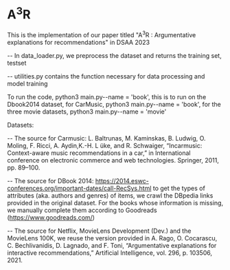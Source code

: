 # A<sup>3</sup>R


This is the implementation of our paper titled "A<sup>3</sup>R : Argumentative explanations for recommendations"  in DSAA 2023

-- In data_loader.py, we preprocess the dataset and returns the training set, testset

-- utilities.py contains the function necessary for data processing and model training


To run the code, python3 main.py--name = 'book', this is to run on the Dbook2014 dataset, for CarMusic, python3 main.py--name = 'book', for the three movie datasets, python3 main.py--name = 'movie'


Datasets:

-- The source for Carmusic: L. Baltrunas, M. Kaminskas, B. Ludwig, O. Moling, F. Ricci, A. Aydin,K.-H. L ̈uke, and R. Schwaiger, “Incarmusic: Context-aware music recommendations in a car,” in International conference on electronic commerce and web technologies. Springer, 2011, pp. 89–100.

-- The source for DBook 2014: https://2014.eswc-conferences.org/important-dates/call-RecSys.html to get the types of attributes (aka. authors and genres) of items, we crawl the DBpedia links provided in the original dataset. For the books whose information is missing, we manually complete them according to Goodreads (https://www.goodreads.com/)

-- The source for Netflix, MovieLens Development (Dev.) and the MovieLens 100K, we reuse the version provided in A. Rago, O. Cocarascu, C. Bechlivanidis, D. Lagnado, and F. Toni, “Argumentative explanations for interactive recommendations,” Artificial Intelligence, vol. 296, p. 103506, 2021.

